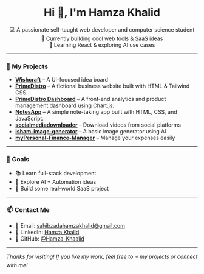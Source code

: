 <h1 align="center">Hi 👋, I'm Hamza Khalid</h1>
<p align="center">
  💻 A passionate self-taught web developer and computer science student <br />
  🎯 Currently building cool web tools & SaaS ideas <br />
  🌱 Learning React & exploring AI use cases
</p>

---

### 🔧 My Projects

- [**Wishcraft**](https://github.com/Hamza-Khaalid/wishcraft) – A UI-focused idea board
- [**PrimeDistro**](https://github.com/Hamza-Khaalid/primedistro) – A fictional business website built with HTML & Tailwind CSS.
- [**PrimeDistro Dashboard**](https://github.com/Hamza-Khaalid/primeDistroDashboard) – A front-end analytics and product management dashboard using Chart.js.
- [**NotesApp**](https://github.com/Hamza-Khaalid/notesApp) – A simple note-taking app built with HTML, CSS, and JavaScript.
- [**socialmediadownloader**](https://github.com/Hamza-Khaalid/socialmediadownloader) – Download videos from social platforms
- [**isham-image-generator**](https://github.com/Hamza-Khaalid/isham-image-generator) – A basic image generator using AI
- [**myPersonal-Finance-Manager**](https://github.com/Hamza-Khaalid/myPersonal-Finance-Manager) – Manage your expenses easily

---

### 🚀 Goals

- 📚 Learn full-stack development 
- 🚀 Explore AI + Automation ideas
- 🔧 Build some real-world SaaS project

---

### 📫 Contact Me

- 📧 Email: sahibzadahamzakhalid@gmail.com  
- 💼 LinkedIn: [Hamza Khalid](https://www.linkedin.com/in/hamza-khalid-05b657297/)  
- 🐙 GitHub: [@Hamza-Khaalid](https://github.com/Hamza-Khaalid)

---

_Thanks for visiting! If you like my work, feel free to ⭐ my projects or connect with me!_

<!--
**Hamza-Khaalid/Hamza-Khaalid** is a ✨ _special_ ✨ repository because its `README.md` (this file) appears on your GitHub profile.

Here are some ideas to get you started:

- 🔭 I’m currently working on ...
- 🌱 I’m currently learning ...
- 👯 I’m looking to collaborate on ...
- 🤔 I’m looking for help with ...
- 💬 Ask me about ...
- 📫 How to reach me: ...
- 😄 Pronouns: ...
- ⚡ Fun fact: ...
-->
